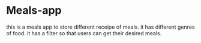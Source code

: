 # Meals-app
this is a meals app to store different receipe of meals.
it has different genres of food.
it has a filter so that users can get their desired meals.
